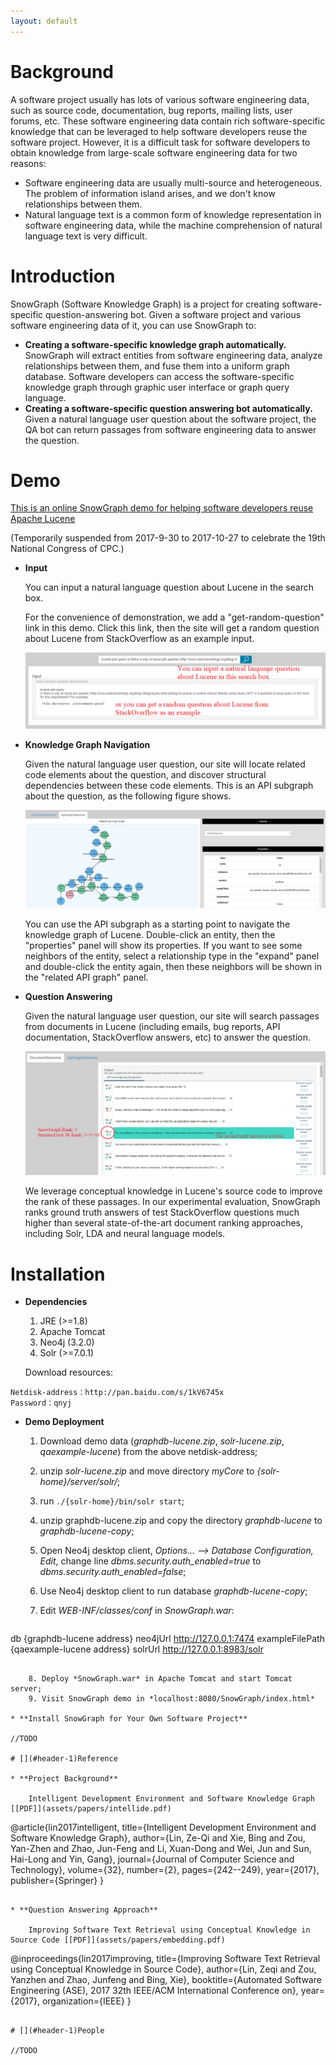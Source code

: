 ```yaml
---
layout: default
---
```


# [](#header-1)Background

A software project usually has lots of various software engineering data, such as source code, documentation, bug reports, mailing lists, user forums, etc.
These software engineering data contain rich software-specific knowledge that can be leveraged to help software developers reuse the software project.
However, it is a difficult task for software developers to obtain knowledge from large-scale software engineering data for two reasons:

* Software engineering data are usually multi-source and heterogeneous. The problem of information island arises, and we don't know relationships between them.
* Natural language text is a common form of knowledge representation in software engineering data, while the machine comprehension of natural language text is very difficult.

# [](#header-1)Introduction

SnowGraph (Software Knowledge Graph) is a project for creating software-specific question-answering bot.
Given a software project and various software engineering data of it, you can use SnowGraph to:

* **Creating a software-specific knowledge graph automatically.** SnowGraph will extract entities from software engineering data, analyze relationships between them, and fuse them into a uniform graph database. Software developers can access the software-specific knowledge graph through graphic user interface or graph query language.
* **Creating a software-specific question answering bot automatically.** Given a natural language user question about the software project, the QA bot can return passages from software engineering data to answer the question.

# [](#header-1)Demo

[This is an online SnowGraph demo for helping software developers reuse Apache Lucene](http://162.105.88.28:8080/SnowGraph/index.html)

(Temporarily suspended from 2017-9-30 to 2017-10-27 to celebrate the 19th National Congress of CPC.)

* **Input**

    You can input a natural language question about Lucene in the search box.
    
    For the convenience of demonstration, we add a "get-random-question" link in this demo.
    Click this link, then the site will get a random question about Lucene from StackOverflow as an example input.
    
    ![](assets/images/input.PNG)

* **Knowledge Graph Navigation**

    Given the natural language user question, our site will locate related code elements about the question, and discover structural dependencies between these code elements.
    This is an API subgraph about the question, as the following figure shows.

    ![](assets/images/graphsearcher.PNG)

    You can use the API subgraph as a starting point to navigate the knowledge graph of Lucene.
    Double-click an entity, then the "properties" panel will show its properties.
    If you want to see some neighbors of the entity, select a relationship type in the "expand" panel and double-click the entity again, then these neighbors will be shown in the "related API graph" panel.

* **Question Answering**

    Given the natural language user question, our site will search passages from documents in Lucene (including emails, bug reports, API documentation, StackOverflow answers, etc) to answer the question.

    ![](assets/images/docsearcher.PNG)

    We leverage conceptual knowledge in Lucene's source code to improve the rank of these passages.
    In our experimental evaluation, SnowGraph ranks ground truth answers of test StackOverflow questions much higher than several state-of-the-art document ranking approaches, including Solr, LDA and neural language models.

# [](#header-1)Installation

* **Dependencies**

    1. JRE (>=1.8)
    2. Apache Tomcat
    3. Neo4j (3.2.0)
    4. Solr (>=7.0.1)

    Download resources:

```
Netdisk-address：http://pan.baidu.com/s/1kV6745x
Password：qnyj
```

* **Demo Deployment**

    1. Download demo data (*graphdb-lucene.zip*, *solr-lucene.zip*, *qaexample-lucene*) from the above netdisk-address;
    2. unzip *solr-lucene.zip* and move directory *myCore* to *{solr-home}/server/solr/*;
    3. run ```./{solr-home}/bin/solr start```;
    4. unzip graphdb-lucene.zip and copy the directory *graphdb-lucene* to *graphdb-lucene-copy*;
    5. Open Neo4j desktop client, *Options... --> Database Configuration, Edit*, change line *dbms.security.auth_enabled=true* to *dbms.security.auth_enabled=false*;
    6. Use Neo4j desktop client to run database *graphdb-lucene-copy*;
    7. Edit *WEB-INF/classes/conf* in *SnowGraph.war*:

        ```
db {graphdb-lucene address}
neo4jUrl http://127.0.0.1:7474
exampleFilePath {qaexample-lucene address}
solrUrl http://127.0.0.1:8983/solr
```

    8. Deploy *SnowGraph.war* in Apache Tomcat and start Tomcat server;
    9. Visit SnowGraph demo in *localhost:8080/SnowGraph/index.html*
    
* **Install SnowGraph for Your Own Software Project**

//TODO

# [](#header-1)Reference

* **Project Background**

    Intelligent Development Environment and Software Knowledge Graph [[PDF]](assets/papers/intellide.pdf)
```
@article{lin2017intelligent,
  title={Intelligent Development Environment and Software Knowledge Graph},
  author={Lin, Ze-Qi and Xie, Bing and Zou, Yan-Zhen and Zhao, Jun-Feng and Li, Xuan-Dong and Wei, Jun and Sun, Hai-Long and Yin, Gang},
  journal={Journal of Computer Science and Technology},
  volume={32},
  number={2},
  pages={242--249},
  year={2017},
  publisher={Springer}
}
```

* **Question Answering Approach**

    Improving Software Text Retrieval using Conceptual Knowledge in Source Code [[PDF]](assets/papers/embedding.pdf)
```
@inproceedings{lin2017improving,
  title={Improving Software Text Retrieval using Conceptual Knowledge in Source Code},
  author={Lin, Zeqi and Zou, Yanzhen and Zhao, Junfeng and Bing, Xie},
  booktitle={Automated Software Engineering (ASE), 2017 32th IEEE/ACM International Conference on},
  year={2017},
  organization={IEEE}
}
```

# [](#header-1)People

//TODO
